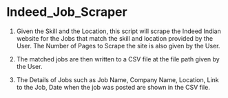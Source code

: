 # Indeed_Job_Scraper

1. Given the Skill and the Location, this script will scrape the Indeed Indian website for the Jobs that match the skill and location provided by the User. The Number of Pages to Scrape the site is also given by the User.

2. The matched jobs are then written to a CSV file at the file path given by the User.

3. The Details of Jobs such as Job Name, Company Name, Location, Link to the Job, Date when the job was posted are shown in the CSV file.
